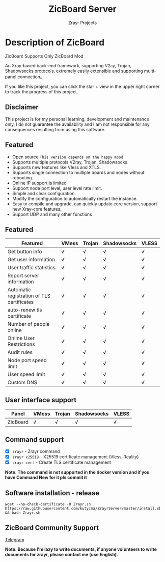 

<div align="center">

# ZicBoard Server

Zrayr Projects

</div>

# Description of ZicBoard

ZicBoard Supports Only ZicBoard Mod

An Xray-based back-end framework, supporting V2ay, Trojan, Shadowsocks protocols, extremely easily extensible and supporting multi-panel connection。

If you like this project, you can click the star + view in the upper right corner to track the progress of this project.

## Disclaimer

This project is for my personal learning, development and maintenance only, I do not guarantee the availability and I am not responsible for any consequences resulting from using this software.

## Featured

- Open source `This version depends on the happy mood`
- Supports multiple protocols V2ray, Trojan, Shadowsocks.
- Supports new features like Vless and XTLS.
- Supports single connection to multiple boards and nodes without rebooting.
- Online IP support is limited
- Support node port level, user level rate limit.
- Simple and clear configuration.
- Modify the configuration to automatically restart the instance.
- Easy to compile and upgrade, can quickly update core version, support new Xray-core features.
- Support UDP and many other functions

## Featured

| Featured                                   | VMess | Trojan | Shadowsocks | VLESS |
| ------------------------------------------ | ----- | ------ | ----------- | ----- |
| Get button info                            | √     | √      | √           | √     |
| Get user information                       | √     | √      | √           | √     |
| User traffic statistics                    | √     | √      | √           | √     |
| Report server information                  | √     | √      | √           | √     |
| Automatic registration of TLS certificates | √     | √      | √           | √     |
| auto-renew tls certificate                 | √     | √      | √           | √     |
| Number of people online                    | √     | √      | √           | √     |
| Online User Restrictions                   | √     | √      | √           | √     |
| Audit rules                                | √     | √      | √           | √     |
| Node port speed limit                      | √     | √      | √           | √     |
| User speed limit                           | √     | √      | √           | √     |
| Custom DNS                                 | √     | √      | √           | √     |

## User interface support

| Panel                                                  | VMess | Trojan | Shadowsocks | VLESS  |
| ------------------------------------------------------ | ----- | ------ | ----------- | ------ |
| ZicBoard                                             | √     | √      | √           | √      |


## Command support

- [x] `zrayr` - Zrayr command
- [x] `zrayr x25519` - X25519 certificate management (Vless-Reality)
- [x] `zrayr cert` - Create TLS certificate management

**Note: The command is not supported in the docker version and if you have Command New for it pls commit it**

## Software installation - release

```
wget --no-check-certificate -O Zrayr.sh https://raw.githubusercontent.com/kutycma/ZrayrServer/master/install.sh && bash Zrayr.sh
```

## ZicBoard Community Support

[Telegram](https://t.me/tomdz22)

**Note: Because I'm lazy to write documents, if anyone volunteers to write documents for zrayr, please contact me (use English).**



